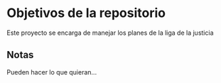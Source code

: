 
# Objetivos de la repositorio

Este proyecto se encarga de manejar los planes de la liga de la justicia


## Notas
Pueden hacer lo que quieran...

